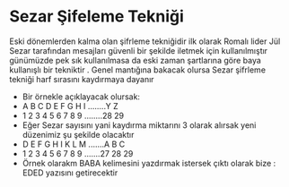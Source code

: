 #                                                   Sezar Şifeleme Tekniği 
 Eski dönemlerden kalma olan şifrleme tekniğidir ilk olarak Romalı lider Jül Sezar tarafından mesajları  güvenli bir şekilde iletmek için kullanılmıştır günümüzde pek sık kullanılmasa da eski zaman şartlarına göre baya kullanışlı bir tekniktir . Genel mantığına bakacak olursa Sezar şifrleme tekniği  harf sırasını kaydırmaya dayanır 

- Bir örnekle açıklayacak olursak:
- A B C D E F G H I ........Y   Z 
- 1 2 3 4 5 6 7 8 9 ........28 29
- Eğer Sezar sayısını yani kaydırma miktarını 3 olarak alırsak yeni düzenimiz şu şekilde olacaktır
- D E F G H I K L M .......A   B  C 
- 1 2 3 4 5 6 7 8 9 .......27 28  29
-  Örnek olarakm BABA kelimesini yazdırmak istersek çıktı olarak bize : EDED  yazısını getirecektir 
